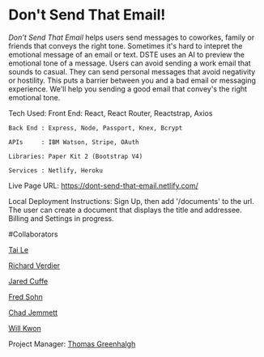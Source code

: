 Don't Send That Email!
=====================


*Don’t Send That Email* helps users send messages to coworkes, family or friends that conveys the right tone. Sometimes it's hard to intepret the emotional message of an email or text.
DSTE uses an AI to preview the emotional tone of a message. Users can avoid sending a work email that sounds to casual. They can send personal messages that avoid negativity or hostility.
This puts a barrier between you and a bad email or messaging experience. We'll help you sending a good email that convey's the right emotional tone.


Tech Used:
    Front End: React, React Router, Reactstrap, Axios

    Back End : Express, Node, Passport, Knex, Bcrypt

    APIs     : IBM Watson, Stripe, OAuth

    Libraries: Paper Kit 2 (Bootstrap V4)

    Services : Netlify, Heroku


Live Page URL: https://dont-send-that-email.netlify.com/


Local Deployment Instructions:
Sign Up, then add '/documents' to the url. The user can create a document that displays the title and addressee. Billing and Settings in progress.


#Collaborators

[Tai Le](https://github.com/Ta1grr)

[Richard Verdier](https://github.com/rverdi642)

[Jared Cuffe](https://github.com/jcuffe)

[Fred Sohn](https://github.com/fron12)

[Chad Jemmett](https://github.com/ceejaay)

[Will Kwon](https://github.com/wtkwon)

Project Manager: [Thomas Greenhalgh](https://github.com/tgreenhalgh)



